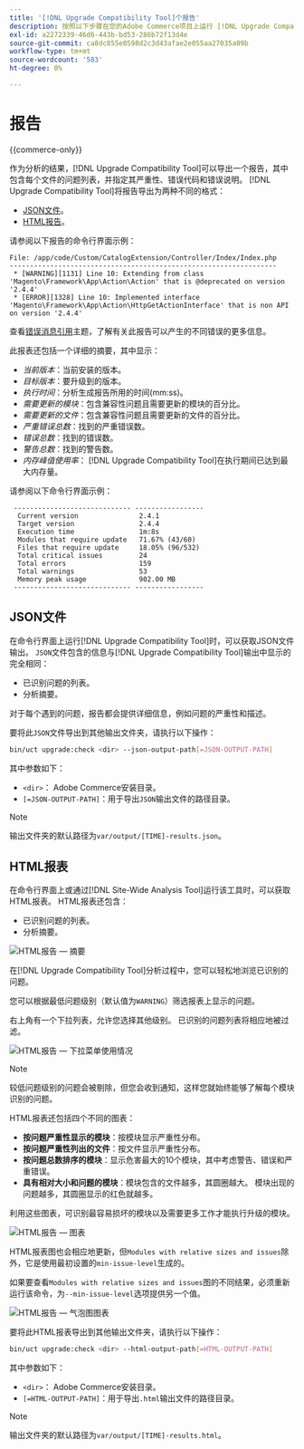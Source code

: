 ```yaml
---
title: '[!DNL Upgrade Compatibility Tool]个报告'
description: 按照以下步骤在您的Adobe Commerce项目上运行 [!DNL Upgrade Compatibility Tool] 。
exl-id: a2272339-46d6-443b-bd53-286b72f13d4e
source-git-commit: ca8dc855e0598d2c3d43afae2e055aa27035a09b
workflow-type: tm+mt
source-wordcount: '583'
ht-degree: 0%

---
```


# 报告

{{commerce-only}}

作为分析的结果，[!DNL Upgrade Compatibility Tool]可以导出一个报告，其中包含每个文件的问题列表，并指定其严重性、错误代码和错误说明。 [!DNL Upgrade Compatibility Tool]将报告导出为两种不同的格式：

- [JSON文件](reports.md#json-file)。
- [HTML报告](reports.md#html-report)。

请参阅以下报告的命令行界面示例：

```
File: /app/code/Custom/CatalogExtension/Controller/Index/Index.php
------------------------------------------------------------------
 * [WARNING][1131] Line 10: Extending from class 'Magento\Framework\App\Action\Action' that is @deprecated on version '2.4.4'
 * [ERROR][1328] Line 10: Implemented interface 'Magento\Framework\App\Action\HttpGetActionInterface' that is non API on version '2.4.4'
```

查看[错误消息引用](../upgrade-compatibility-tool/error-messages.md)主题，了解有关此报告可以产生的不同错误的更多信息。

此报表还包括一个详细的摘要，其中显示：

- *当前版本*：当前安装的版本。
- *目标版本*：要升级到的版本。
- *执行时间*：分析生成报告所用的时间(mm:ss)。
- *需要更新的模块*：包含兼容性问题且需要更新的模块的百分比。
- *需要更新的文件*：包含兼容性问题且需要更新的文件的百分比。
- *严重错误总数*：找到的严重错误数。
- *错误总数*：找到的错误数。
- *警告总数*：找到的警告数。
- *内存峰值使用率*： [!DNL Upgrade Compatibility Tool]在执行期间已达到最大内存量。

请参阅以下命令行界面示例：

```
 ----------------------------- ----------------- 
  Current version               2.4.1            
  Target version                2.4.4            
  Execution time                1m:8s            
  Modules that require update   71.67% (43/60)   
  Files that require update     18.05% (96/532)  
  Total critical issues         24               
  Total errors                  159              
  Total warnings                53               
  Memory peak usage             902.00 MB        
 ----------------------------- ----------------- 
```

## JSON文件

在命令行界面上运行[!DNL Upgrade Compatibility Tool]时，可以获取JSON文件输出。 `JSON`文件包含的信息与[!DNL Upgrade Compatibility Tool]输出中显示的完全相同：

- 已识别问题的列表。
- 分析摘要。

对于每个遇到的问题，报告都会提供详细信息，例如问题的严重性和描述。

要将此`JSON`文件导出到其他输出文件夹，请执行以下操作：

```bash
bin/uct upgrade:check <dir> --json-output-path[=JSON-OUTPUT-PATH]
```

其中参数如下：

- `<dir>`： Adobe Commerce安装目录。
- `[=JSON-OUTPUT-PATH]`：用于导出`JSON`输出文件的路径目录。

>[!NOTE]
>
> 输出文件夹的默认路径为`var/output/[TIME]-results.json`。

## HTML报表

在命令行界面上或通过[!DNL Site-Wide Analysis Tool]运行该工具时，可以获取HTML报表。 HTML报表还包含：

- 已识别问题的列表。
- 分析摘要。

![HTML报告 — 摘要](../../assets/upgrade-guide/uct-html-summary.png)

在[!DNL Upgrade Compatibility Tool]分析过程中，您可以轻松地浏览已识别的问题。

您可以根据最低问题级别（默认值为`WARNING`）筛选报表上显示的问题。

右上角有一个下拉列表，允许您选择其他级别。 已识别的问题列表将相应地被过滤。

![HTML报告 — 下拉菜单使用情况](../../assets/upgrade-guide/uct-html-filtered-issues-list.png)

>[!NOTE]
>
> 较低问题级别的问题会被剔除，但您会收到通知，这样您就始终能够了解每个模块识别的问题。

HTML报表还包括四个不同的图表：

- **按问题严重性显示的模块**：按模块显示严重性分布。
- **按问题严重性列出的文件**：按文件显示严重性分布。
- **按问题总数排序的模块**：显示危害最大的10个模块，其中考虑警告、错误和严重错误。
- **具有相对大小和问题的模块**：模块包含的文件越多，其圆圈越大。 模块出现的问题越多，其圆圈显示的红色就越多。

利用这些图表，可识别最容易损坏的模块以及需要更多工作才能执行升级的模块。

![HTML报告 — 图表](../../assets/upgrade-guide/uct-html-diagrams.png)

HTML报表图也会相应地更新，但`Modules with relative sizes and issues`除外，它是使用最初设置的`min-issue-level`生成的。

如果要查看`Modules with relative sizes and issues`图的不同结果，必须重新运行该命令，为`--min-issue-level`选项提供另一个值。

![HTML报告 — 气泡图图表](../../assets/upgrade-guide/uct-html-filtered-diagrams.png)

要将此HTML报表导出到其他输出文件夹，请执行以下操作：

```bash
bin/uct upgrade:check <dir> --html-output-path[=HTML-OUTPUT-PATH]
```

其中参数如下：

- `<dir>`： Adobe Commerce安装目录。
- `[=HTML-OUTPUT-PATH]`：用于导出`.html`输出文件的路径目录。

>[!NOTE]
>
> 输出文件夹的默认路径为`var/output/[TIME]-results.html`。

